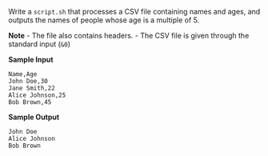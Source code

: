 Write a `script.sh` that processes a CSV file containing names and ages, and outputs the names of people whose age is a multiple of 5.

**Note**
	- The file also contains headers.
	- The CSV file is given through the standard input (`&0`)

**Sample Input**

```
Name,Age
John Doe,30
Jane Smith,22
Alice Johnson,25
Bob Brown,45
```

**Sample Output**

```
John Doe
Alice Johnson
Bob Brown
```